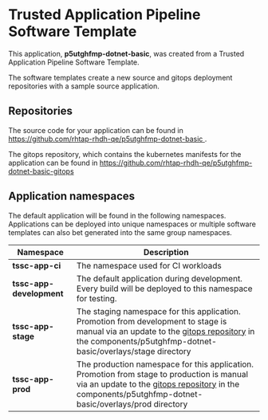 # Trusted Application Pipeline Software Template

This application, **p5utghfmp-dotnet-basic**, was created from a Trusted Application Pipeline Software Template.

The software templates create a new source and gitops deployment repositories with a sample source application. 

## Repositories

The source code for your application can be found in [https://github.com/rhtap-rhdh-qe/p5utghfmp-dotnet-basic ](https://github.com/rhtap-rhdh-qe/p5utghfmp-dotnet-basic ).
 
The gitops repository, which contains the kubernetes manifests for the application can be found in 
[https://github.com/rhtap-rhdh-qe/p5utghfmp-dotnet-basic-gitops ](https://github.com/rhtap-rhdh-qe/p5utghfmp-dotnet-basic-gitops ) 

## Application namespaces 

The default application will be found in the following namespaces. Applications can be deployed into unique namespaces or multiple software templates can also bet generated into the same group namespaces.  

|  Namespace   |  Description   |  
| -------- | -------- |
| **tssc-app-ci** | The namespace used for CI workloads |
| **tssc-app-development** | The default application during development. Every build will be deployed to this namespace for testing. |
| **tssc-app-stage** | The staging namespace for this application. Promotion from development to stage is manual via an update to the [gitops repository](https://github.com/rhtap-rhdh-qe/p5utghfmp-dotnet-basic-gitops ) in the components/p5utghfmp-dotnet-basic/overlays/stage directory |
| **tssc-app-prod** | The production namespace for this application. Promotion from stage to production is manual via an update to the [gitops repository](https://github.com/rhtap-rhdh-qe/p5utghfmp-dotnet-basic-gitops ) in the components/p5utghfmp-dotnet-basic/overlays/prod directory |